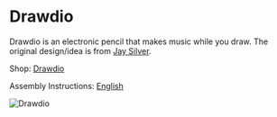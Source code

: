 # Drawdio
Drawdio is an electronic pencil that makes music while you draw.
The original design/idea is from [Jay Silver](http://www.drawdio.com).

Shop: [Drawdio](http://www.watterott.com/en/Drawdio-Kit)

Assembly Instructions: [English](https://raw.github.com/watterott/Drawdio/master/pcb/Drawdio_en.pdf)

![Drawdio](https://raw.github.com/watterott/Drawdio/master/img/drawdio.jpg)

